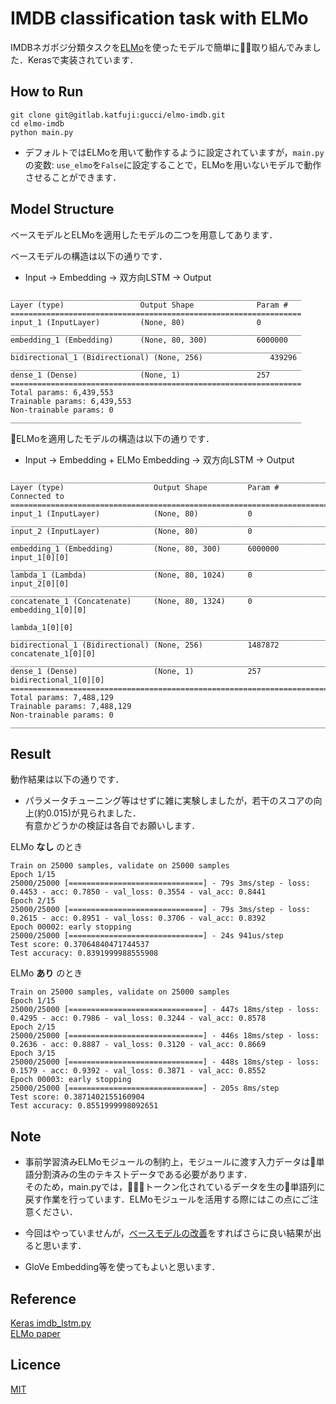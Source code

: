 IMDB classification task with ELMo
===
IMDBネガポジ分類タスクを[ELMo](https://arxiv.org/abs/1802.05365)を使ったモデルで簡単に取り組んでみました．Kerasで実装されています．

## How to Run
```
git clone git@gitlab.katfuji:gucci/elmo-imdb.git
cd elmo-imdb
python main.py 
```

* デフォルトではELMoを用いて動作するように設定されていますが，`main.py`の変数: `use_elmo`を`False`に設定することで，ELMoを用いないモデルで動作させることができます．

## Model Structure
ベースモデルとELMoを適用したモデルの二つを用意してあります．

ベースモデルの構造は以下の通りです．  
* Input -> Embedding -> 双方向LSTM -> Output  

```
_________________________________________________________________
Layer (type)                 Output Shape              Param #
=================================================================
input_1 (InputLayer)         (None, 80)                0
_________________________________________________________________
embedding_1 (Embedding)      (None, 80, 300)           6000000
_________________________________________________________________
bidirectional_1 (Bidirectional) (None, 256)               439296
_________________________________________________________________
dense_1 (Dense)              (None, 1)                 257
=================================================================
Total params: 6,439,553
Trainable params: 6,439,553
Non-trainable params: 0
_________________________________________________________________
```

ELMoを適用したモデルの構造は以下の通りです．  
* Input -> Embedding + ELMo Embedding -> 双方向LSTM -> Output  

```
__________________________________________________________________________________________________
Layer (type)                    Output Shape         Param #     Connected to
==================================================================================================
input_1 (InputLayer)            (None, 80)           0
__________________________________________________________________________________________________
input_2 (InputLayer)            (None, 80)           0
__________________________________________________________________________________________________
embedding_1 (Embedding)         (None, 80, 300)      6000000     input_1[0][0]
__________________________________________________________________________________________________
lambda_1 (Lambda)               (None, 80, 1024)     0           input_2[0][0]
__________________________________________________________________________________________________
concatenate_1 (Concatenate)     (None, 80, 1324)     0           embedding_1[0][0]
                                                                 lambda_1[0][0]
__________________________________________________________________________________________________
bidirectional_1 (Bidirectional) (None, 256)          1487872     concatenate_1[0][0]
__________________________________________________________________________________________________
dense_1 (Dense)                 (None, 1)            257         bidirectional_1[0][0]
==================================================================================================
Total params: 7,488,129
Trainable params: 7,488,129
Non-trainable params: 0
__________________________________________________________________________________________________
```

## Result
動作結果は以下の通りです．
* パラメータチューニング等はせずに雑に実験しましたが，若干のスコアの向上(約0.015)が見られました．  
有意かどうかの検証は各自でお願いします．

ELMo __なし__ のとき
```
Train on 25000 samples, validate on 25000 samples
Epoch 1/15
25000/25000 [==============================] - 79s 3ms/step - loss: 0.4453 - acc: 0.7850 - val_loss: 0.3554 - val_acc: 0.8441
Epoch 2/15
25000/25000 [==============================] - 79s 3ms/step - loss: 0.2615 - acc: 0.8951 - val_loss: 0.3706 - val_acc: 0.8392
Epoch 00002: early stopping
25000/25000 [==============================] - 24s 941us/step
Test score: 0.37064840471744537
Test accuracy: 0.8391999988555908
```

ELMo __あり__ のとき
```
Train on 25000 samples, validate on 25000 samples
Epoch 1/15
25000/25000 [==============================] - 447s 18ms/step - loss: 0.4295 - acc: 0.7986 - val_loss: 0.3244 - val_acc: 0.8578
Epoch 2/15
25000/25000 [==============================] - 446s 18ms/step - loss: 0.2636 - acc: 0.8887 - val_loss: 0.3120 - val_acc: 0.8669
Epoch 3/15
25000/25000 [==============================] - 448s 18ms/step - loss: 0.1579 - acc: 0.9392 - val_loss: 0.3871 - val_acc: 0.8552
Epoch 00003: early stopping
25000/25000 [==============================] - 205s 8ms/step
Test score: 0.3871402155160904
Test accuracy: 0.8551999998092651
```

## Note
* 事前学習済みELMoモジュールの制約上，モジュールに渡す入力データは単語分割済みの生のテキストデータである必要があります．  
そのため，main.pyでは，トークン化されているデータを生の単語列に戻す作業を行っています．ELMoモジュールを活用する際にはこの点にご注意ください．

* 今回はやっていませんが，[ベースモデルの改善](https://machinelearningmastery.com/sequence-classification-lstm-recurrent-neural-networks-python-keras/)をすればさらに良い結果が出ると思います．

* GloVe Embedding等を使ってもよいと思います．

## Reference
[Keras imdb_lstm.py](https://github.com/keras-team/keras/blob/master/examples/imdb_lstm.py)  
[ELMo paper](https://arxiv.org/abs/1802.05365)

## Licence
[MIT](./LICENCE)